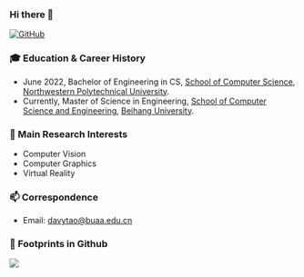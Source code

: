 ### Hi there 👋

<!--
**MOMOYATW/MOMOYATW** is a ✨ _special_ ✨ repository because its `README.md` (this file) appears on your GitHub profile.

Here are some ideas to get you started:

- 🔭 I’m currently working on ...
- 🌱 I’m currently learning ...
- 👯 I’m looking to collaborate on ...
- 🤔 I’m looking for help with ...
- 💬 Ask me about ...
- 📫 How to reach me: ...
- 😄 Pronouns: ...
- ⚡ Fun fact: ...
-->

[![GitHub](https://img.shields.io/badge/dynamic/json?logo=github&label=GitHub&labelColor=495867&color=495867&query=%24.data.totalSubs&url=https%3A%2F%2Fapi.spencerwoo.com%2Fsubstats%2F%3Fsource%3Dgithub%26queryKey%3Dhayschan&style=flat-square)](https://github.com/momoyatw)

### 🎓 Education & Career History
- June 2022, Bachelor of Engineering in CS, [School of Computer Science](https://jsj.nwpu.edu.cn/), [Northwestern Polytechnical University](https://www.nwpu.edu.cn/).
- Currently, Master of Science in Engineering, [School of Computer Science and Engineering](http://scse.buaa.edu.cn/), [Beihang University](https://buaa.edu.cn/).

### 🔭 Main Research Interests
- Computer Vision
- Computer Graphics
- Virtual Reality

### 📫 Correspondence
- Email: [davytao@buaa.edu.cn](mailto:davytao@buaa.edu.cn)

### 👣 Footprints in Github
<img align="center" src="https://github-readme-stats.vercel.app/api?username=momoyatw&show_icons=true&icon_color=CE1D2D&text_color=718096&bg_color=ffffff&hide_title=true" />

